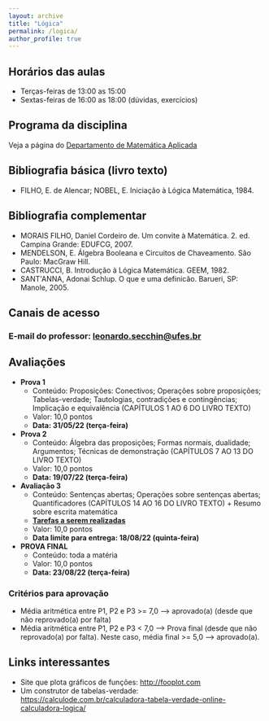 ```yaml
---
layout: archive
title: "Lógica"
permalink: /logica/
author_profile: true
---
```


## Horários das aulas

- Terças-feiras de 13:00 as 15:00
- Sextas-feiras de 16:00 as 18:00 (dúvidas, exercícios)


## Programa da disciplina

Veja a página do [Departamento de Matemática Aplicada](http://matematicaaplicada.saomateus.ufes.br/programas-de-disciplinas-do-dma)


## Bibliografia básica (livro texto)

- FILHO, E. de Alencar; NOBEL, E. Iniciação à Lógica Matemática, 1984.


## Bibliografia complementar

- MORAIS FILHO, Daniel Cordeiro de. Um convite à Matemática. 2. ed. Campina Grande: EDUFCG, 2007.
- MENDELSON, E. Álgebra Booleana e Circuitos de Chaveamento. São Paulo: MacGraw Hill.
- CASTRUCCI, B. Introdução à Lógica Matemática. GEEM, 1982.
- SANT'ANNA, Adonai Schlup. O que e uma definicão. Barueri, SP: Manole, 2005.

## Canais de acesso

### E-mail do professor: leonardo.secchin@ufes.br


## Avaliações

- **Prova 1**
  - Conteúdo: Proposições: Conectivos; Operações sobre proposições; Tabelas-verdade; Tautologias, contradições e contingências; Implicação e equivalência (CAPÍTULOS 1 AO 6 DO LIVRO TEXTO)
  - Valor: 10,0 pontos
  - **Data: 31/05/22 (terça-feira)**
- **Prova 2**
  - Conteúdo: Álgebra das proposições; Formas normais, dualidade; Argumentos; Técnicas de demonstração (CAPÍTULOS 7 AO 13 DO LIVRO TEXTO)
  - Valor: 10,0 pontos
  - **Data: 19/07/22 (terça-feira)**
- **Avaliação 3**
  - Conteúdo: Sentenças abertas; Operações sobre sentenças abertas; Quantificadores (CAPÍTULOS 14 AO 16 DO LIVRO TEXTO) + Resumo sobre escrita matemática
  - **[Tarefas a serem realizadas](https://drive.google.com/file/d/1re8FucQjuK-pf02RVXW6DBn3i-SJ8JLa/view?usp=sharing)**
  - Valor: 10,0 pontos
  - **Data limite para entrega: 18/08/22 (quinta-feira)**
- **PROVA FINAL**
  - Conteúdo: toda a matéria
  - Valor: 10,0 pontos
  - **Data: 23/08/22 (terça-feira)**

### Critérios para aprovação

- Média aritmética entre P1, P2 e P3 >= 7,0 —–> aprovado(a) (desde que não reprovado(a) por falta)
- Média aritmética entre P1, P2 e P3 < 7,0 —–> Prova final (desde que não reprovado(a) por falta). Neste caso, média final >= 5,0 —–> aprovado(a).


## Links interessantes

- Site que plota gráficos de funções: <http://fooplot.com>
- Um construtor de tabelas-verdade: <https://calculode.com.br/calculadora-tabela-verdade-online-calculadora-logica/>
